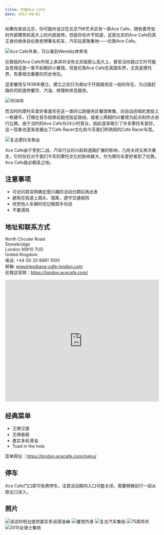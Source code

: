 ```yaml
---
title: 伦敦Ace Cafe
date: 2017-09-02
---
```


如果你来自北京，你可能听说过在北京798艺术区有一家Ace Cafe，拥有着夸张的外部建筑和高大上的内部装修。但是你也许不知道，这家北京的Ace Cafe的真正身份继承自伦敦老牌著名机车、汽车玩家聚集地——伦敦Ace Cafe。

![Ace Cafe外景，可以看到Wembly体育场](/resources/ace-cafe/ace-wembley-arch.jpg)

伦敦版的Ace Cafe外观上来讲并没有北京版那么高大上，甚至当你路过它时可能会觉得这是一家不起眼的小餐馆。但是伦敦Ace Cafe在英国车界，尤其是摩托界，有着相当重要的历史地位。

这家餐馆与1938年建立，建立之初只为类似于环路服务区一般的存在，为过路赶路的司机提供餐饮、汽油、修理和休息服务。

![1938年](/resources/ace-cafe/ace-cafe-1938.jpg)

而当时的摩托车爱好者喜欢在这一类的公路服务区餐馆聚集，向自动店唱机里投上一枚硬币，打赌在音乐结束前跑完指定路线，或者三两相约以餐馆为起点和终点进行比赛。由于当时的Ace Cafe为24小时营业，因此逐渐吸引了许多摩托车爱好。这一现象也逐渐发展出了Cafe Racer文化和今天我们所熟知的Cafe Racer车型。

![复古摩托车聚会](/resources/ace-cafe/vintage-bikes.jpg)

Ace Cafe由于受到二战、汽车行业的兴起和道路扩展的影响，几经关闭又再次重生，它的存在对于我们今天的摩托文化的影响甚大。作为摩托车爱好者到了伦敦，Ace Cafe是必朝圣之地。

## 注意事项

* 可访问其官网确定感兴趣的活动日期后再出发
* 避免在街道上翘头、翘尾，遵守交通规则
* 欣赏他人车辆时切记眼观手勿动
* 不要酒驾

## 地址和联系方式

North Circular Road<br>
Stonebridge<br>
London NW10 7UD<br>
United Kingdom<br>
电话: +44 (0) 20 8961 1000<br>
邮箱: enquiries@ace-cafe-london.com<br>
伦敦店官网：https://london.acecafe.com/<br>

<iframe src="https://www.google.com/maps/embed?pb=!1m18!1m12!1m3!1d692.2798875077109!2d-0.27794097793044537!3d51.54115944051265!2m3!1f0!2f0!3f0!3m2!1i1024!2i768!4f13.1!3m3!1m2!1s0x4876118bdb14fa5b%3A0x7a9994d09110e782!2sLondon+NW10+7UD!5e1!3m2!1sen!2suk!4v1504422679484" frameborder="0" style="width: 100%; height: 400px; border:0" allowfullscreen></iframe>


## 经典菜单

* 王牌汉堡
* 王牌香肠
* 嘉实多轮滑油
* Toad in the hole

菜单网址：https://london.acecafe.com/menu/

## 停车

Ace Cafe门口即可免费停车，注意活动期间入口可能关闭，需要稍微前行一段从原出口进入。

## 照片

![该店的吧台提供嘉实多润滑油😂](/resources/ace-cafe/castrol-served-on-bar.jpg)
![餐馆外景](/resources/ace-cafe/outside.jpg)
![复古汽车集结](/resources/ace-cafe/vintage-cars.jpg)
![75周年庆](/resources/ace-cafe/ace-75th-x2.jpg)
![2015女骑士集结](/resources/ace-cafe/female-rider-event.gif)
